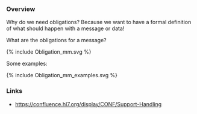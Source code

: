 ### Overview

Why do we need obligations? Because we want to have a formal definition of what
should happen with a message or data!

What are the obligations for a message?

<div width="500px">
{% include Obligation_mm.svg %}
</div>

Some examples:

<div width="500px">
{% include Obligation_mm_examples.svg %}
</div>



### Links

* https://confluence.hl7.org/display/CONF/Support-Handling
